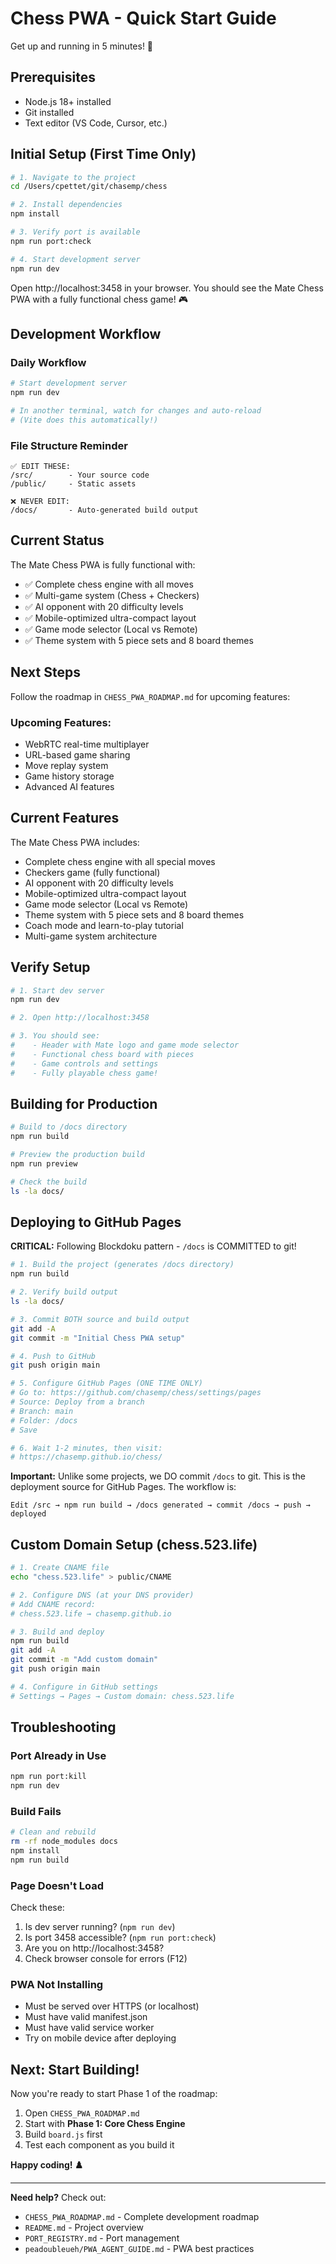 # Chess PWA - Quick Start Guide

Get up and running in 5 minutes! 🚀

## Prerequisites

- Node.js 18+ installed
- Git installed
- Text editor (VS Code, Cursor, etc.)

## Initial Setup (First Time Only)

```bash
# 1. Navigate to the project
cd /Users/cpettet/git/chasemp/chess

# 2. Install dependencies
npm install

# 3. Verify port is available
npm run port:check

# 4. Start development server
npm run dev
```

Open http://localhost:3458 in your browser. You should see the Mate Chess PWA with a fully functional chess game! 🎮

## Development Workflow

### Daily Workflow

```bash
# Start development server
npm run dev

# In another terminal, watch for changes and auto-reload
# (Vite does this automatically!)
```

### File Structure Reminder

```
✅ EDIT THESE:
/src/        - Your source code
/public/     - Static assets

❌ NEVER EDIT:
/docs/       - Auto-generated build output
```

## Current Status

The Mate Chess PWA is fully functional with:
- ✅ Complete chess engine with all moves
- ✅ Multi-game system (Chess + Checkers)
- ✅ AI opponent with 20 difficulty levels
- ✅ Mobile-optimized ultra-compact layout
- ✅ Game mode selector (Local vs Remote)
- ✅ Theme system with 5 piece sets and 8 board themes

## Next Steps

Follow the roadmap in `CHESS_PWA_ROADMAP.md` for upcoming features:

### Upcoming Features:
- WebRTC real-time multiplayer
- URL-based game sharing
- Move replay system
- Game history storage
- Advanced AI features

## Current Features

The Mate Chess PWA includes:
- Complete chess engine with all special moves
- Checkers game (fully functional)
- AI opponent with 20 difficulty levels
- Mobile-optimized ultra-compact layout
- Game mode selector (Local vs Remote)
- Theme system with 5 piece sets and 8 board themes
- Coach mode and learn-to-play tutorial
- Multi-game system architecture

## Verify Setup

```bash
# 1. Start dev server
npm run dev

# 2. Open http://localhost:3458

# 3. You should see:
#    - Header with Mate logo and game mode selector
#    - Functional chess board with pieces
#    - Game controls and settings
#    - Fully playable chess game!
```

## Building for Production

```bash
# Build to /docs directory
npm run build

# Preview the production build
npm run preview

# Check the build
ls -la docs/
```

## Deploying to GitHub Pages

**CRITICAL:** Following Blockdoku pattern - `/docs` is COMMITTED to git!

```bash
# 1. Build the project (generates /docs directory)
npm run build

# 2. Verify build output
ls -la docs/

# 3. Commit BOTH source and build output
git add -A
git commit -m "Initial Chess PWA setup"

# 4. Push to GitHub
git push origin main

# 5. Configure GitHub Pages (ONE TIME ONLY)
# Go to: https://github.com/chasemp/chess/settings/pages
# Source: Deploy from a branch
# Branch: main
# Folder: /docs
# Save

# 6. Wait 1-2 minutes, then visit:
# https://chasemp.github.io/chess/
```

**Important:** Unlike some projects, we DO commit `/docs` to git. This is the deployment source for GitHub Pages. The workflow is:

```
Edit /src → npm run build → /docs generated → commit /docs → push → deployed
```

## Custom Domain Setup (chess.523.life)

```bash
# 1. Create CNAME file
echo "chess.523.life" > public/CNAME

# 2. Configure DNS (at your DNS provider)
# Add CNAME record:
# chess.523.life → chasemp.github.io

# 3. Build and deploy
npm run build
git add -A
git commit -m "Add custom domain"
git push origin main

# 4. Configure in GitHub settings
# Settings → Pages → Custom domain: chess.523.life
```

## Troubleshooting

### Port Already in Use

```bash
npm run port:kill
npm run dev
```

### Build Fails

```bash
# Clean and rebuild
rm -rf node_modules docs
npm install
npm run build
```

### Page Doesn't Load

Check these:
1. Is dev server running? (`npm run dev`)
2. Is port 3458 accessible? (`npm run port:check`)
3. Are you on http://localhost:3458?
4. Check browser console for errors (F12)

### PWA Not Installing

- Must be served over HTTPS (or localhost)
- Must have valid manifest.json
- Must have valid service worker
- Try on mobile device after deploying

## Next: Start Building!

Now you're ready to start Phase 1 of the roadmap:

1. Open `CHESS_PWA_ROADMAP.md`
2. Start with **Phase 1: Core Chess Engine**
3. Build `board.js` first
4. Test each component as you build it

**Happy coding! ♟️**

---

**Need help?** Check out:
- `CHESS_PWA_ROADMAP.md` - Complete development roadmap
- `README.md` - Project overview
- `PORT_REGISTRY.md` - Port management
- `peadoubleueh/PWA_AGENT_GUIDE.md` - PWA best practices

